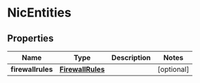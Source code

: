 

# NicEntities

## Properties

| Name | Type | Description | Notes |
| ------------ | ------------- | ------------- | ------------- |
| **firewallrules** | [**FirewallRules**](FirewallRules.md) |  |  [optional] |


